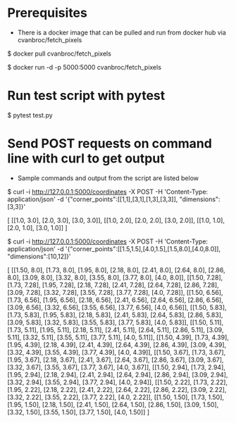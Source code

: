 # Prerequisites
- There is a docker image that can be pulled and run from docker hub via cvanbroc/fetch_pixels

$ docker pull cvanbroc/fetch_pixels

$ docker run -d -p 5000:5000 cvanbroc/fetch_pixels

# Run test script with pytest

$ pytest test.py

# Send POST requests on command line with curl to get output
- Sample commands and output from the script are listed below

$ curl -i http://127.0.0.1:5000/coordinates -X POST -H 'Content-Type: application/json' -d '{"corner_points":[[1,1],[3,1],[1,3],[3,3]], "dimensions":[3,3]}'

[
         [[1.0, 3.0],  [2.0, 3.0],  [3.0, 3.0]],
         [[1.0, 2.0],  [2.0, 2.0],  [3.0, 2.0]],
         [[1.0, 1.0],  [2.0, 1.0],  [3.0, 1.0]]
]

$ curl -i http://127.0.0.1:5000/coordinates -X POST -H 'Content-Type: application/json' -d '{"corner_points":[[1.5,1.5],[4.0,1.5],[1.5,8.0],[4.0,8.0]], "dimensions":[10,12]}'

[
         [[1.50, 8.0],  [1.73, 8.0],  [1.95, 8.0],  [2.18, 8.0],  [2.41, 8.0],  [2.64, 8.0],  [2.86, 8.0],  [3.09, 8.0],  [3.32, 8.0],  [3.55, 8.0],  [3.77, 8.0],  [4.0, 8.0]],
         [[1.50, 7.28],  [1.73, 7.28],  [1.95, 7.28],  [2.18, 7.28],  [2.41, 7.28],  [2.64, 7.28],  [2.86, 7.28],  [3.09, 7.28],  [3.32, 7.28],  [3.55, 7.28],  [3.77, 7.28],  [4.0, 7.28]],
         [[1.50, 6.56],  [1.73, 6.56],  [1.95, 6.56],  [2.18, 6.56],  [2.41, 6.56],  [2.64, 6.56],  [2.86, 6.56],  [3.09, 6.56],  [3.32, 6.56],  [3.55, 6.56],  [3.77, 6.56],  [4.0, 6.56]],
         [[1.50, 5.83],  [1.73, 5.83],  [1.95, 5.83],  [2.18, 5.83],  [2.41, 5.83],  [2.64, 5.83],  [2.86, 5.83],  [3.09, 5.83],  [3.32, 5.83],  [3.55, 5.83],  [3.77, 5.83],  [4.0, 5.83]],
         [[1.50, 5.11],  [1.73, 5.11],  [1.95, 5.11],  [2.18, 5.11],  [2.41, 5.11],  [2.64, 5.11],  [2.86, 5.11],  [3.09, 5.11],  [3.32, 5.11],  [3.55, 5.11],  [3.77, 5.11],  [4.0, 5.11]],
         [[1.50, 4.39],  [1.73, 4.39],  [1.95, 4.39],  [2.18, 4.39],  [2.41, 4.39],  [2.64, 4.39],  [2.86, 4.39],  [3.09, 4.39],  [3.32, 4.39],  [3.55, 4.39],  [3.77, 4.39],  [4.0, 4.39]],
         [[1.50, 3.67],  [1.73, 3.67],  [1.95, 3.67],  [2.18, 3.67],  [2.41, 3.67],  [2.64, 3.67],  [2.86, 3.67],  [3.09, 3.67],  [3.32, 3.67],  [3.55, 3.67],  [3.77, 3.67],  [4.0, 3.67]],
         [[1.50, 2.94],  [1.73, 2.94],  [1.95, 2.94],  [2.18, 2.94],  [2.41, 2.94],  [2.64, 2.94],  [2.86, 2.94],  [3.09, 2.94],  [3.32, 2.94],  [3.55, 2.94],  [3.77, 2.94],  [4.0, 2.94]],
         [[1.50, 2.22],  [1.73, 2.22],  [1.95, 2.22],  [2.18, 2.22],  [2.41, 2.22],  [2.64, 2.22],  [2.86, 2.22],  [3.09, 2.22],  [3.32, 2.22],  [3.55, 2.22],  [3.77, 2.22],  [4.0, 2.22]],
         [[1.50, 1.50],  [1.73, 1.50],  [1.95, 1.50],  [2.18, 1.50],  [2.41, 1.50],  [2.64, 1.50],  [2.86, 1.50],  [3.09, 1.50],  [3.32, 1.50],  [3.55, 1.50],  [3.77, 1.50],  [4.0, 1.50]]
]

